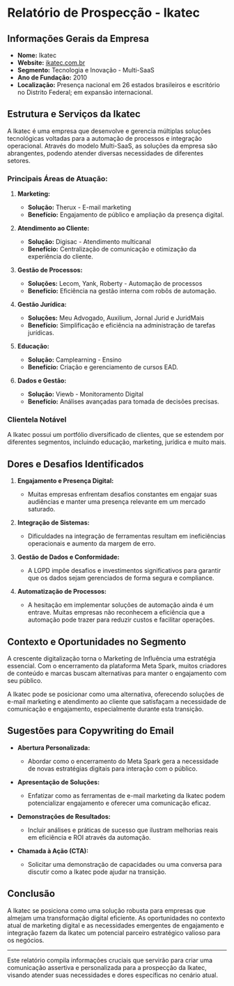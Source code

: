 # Relatório de Prospecção - Ikatec

## Informações Gerais da Empresa
- **Nome:** Ikatec
- **Website:** [ikatec.com.br](https://ikatec.com.br)
- **Segmento:** Tecnologia e Inovação - Multi-SaaS
- **Ano de Fundação:** 2010
- **Localização:** Presença nacional em 26 estados brasileiros e escritório no Distrito Federal; em expansão internacional.

## Estrutura e Serviços da Ikatec
A Ikatec é uma empresa que desenvolve e gerencia múltiplas soluções tecnológicas voltadas para a automação de processos e integração operacional. Através do modelo Multi-SaaS, as soluções da empresa são abrangentes, podendo atender diversas necessidades de diferentes setores.

### Principais Áreas de Atuação:
1. **Marketing:**
   - **Solução:** Therux - E-mail marketing
   - **Benefício:** Engajamento de público e ampliação da presença digital.
  
2. **Atendimento ao Cliente:**
   - **Solução:** Digisac - Atendimento multicanal
   - **Benefício:** Centralização de comunicação e otimização da experiência do cliente.
  
3. **Gestão de Processos:**
   - **Soluções:** Lecom, Yank, Roberty - Automação de processos
   - **Benefício:** Eficiência na gestão interna com robôs de automação.
  
4. **Gestão Jurídica:**
   - **Soluções:** Meu Advogado, Auxilium, Jornal Jurid e JuridMais
   - **Benefício:** Simplificação e eficiência na administração de tarefas jurídicas.
  
5. **Educação:**
   - **Solução:** Camplearning - Ensino
   - **Benefício:** Criação e gerenciamento de cursos EAD.
  
6. **Dados e Gestão:**
   - **Solução:** Viewb - Monitoramento Digital
   - **Benefício:** Análises avançadas para tomada de decisões precisas.

### Clientela Notável
A Ikatec possui um portfólio diversificado de clientes, que se estendem por diferentes segmentos, incluindo educação, marketing, jurídica e muito mais.

## Dores e Desafios Identificados
1. **Engajamento e Presença Digital:**
   - Muitas empresas enfrentam desafios constantes em engajar suas audiências e manter uma presença relevante em um mercado saturado.
  
2. **Integração de Sistemas:**
   - Dificuldades na integração de ferramentas resultam em ineficiências operacionais e aumento da margem de erro.
  
3. **Gestão de Dados e Conformidade:**
   - A LGPD impõe desafios e investimentos significativos para garantir que os dados sejam gerenciados de forma segura e compliance.
  
4. **Automatização de Processos:**
   - A hesitação em implementar soluções de automação ainda é um entrave. Muitas empresas não reconhecem a eficiência que a automação pode trazer para reduzir custos e facilitar operações.

## Contexto e Oportunidades no Segmento
A crescente digitalização torna o Marketing de Influência uma estratégia essencial. Com o encerramento da plataforma Meta Spark, muitos criadores de conteúdo e marcas buscam alternativas para manter o engajamento com seu público. 

A Ikatec pode se posicionar como uma alternativa, oferecendo soluções de e-mail marketing e atendimento ao cliente que satisfaçam a necessidade de comunicação e engajamento, especialmente durante esta transição.

## Sugestões para Copywriting do Email
- **Abertura Personalizada:**
  - Abordar como o encerramento do Meta Spark gera a necessidade de novas estratégias digitais para interação com o público.
  
- **Apresentação de Soluções:**
  - Enfatizar como as ferramentas de e-mail marketing da Ikatec podem potencializar engajamento e oferecer uma comunicação eficaz.

- **Demonstrações de Resultados:**
  - Incluir análises e práticas de sucesso que ilustram melhorias reais em eficiência e ROI através da automação.

- **Chamada à Ação (CTA):**
  - Solicitar uma demonstração de capacidades ou uma conversa para discutir como a Ikatec pode ajudar na transição.

## Conclusão
A Ikatec se posiciona como uma solução robusta para empresas que almejam uma transformação digital eficiente. As oportunidades no contexto atual de marketing digital e as necessidades emergentes de engajamento e integração fazem da Ikatec um potencial parceiro estratégico valioso para os negócios.

---

Este relatório compila informações cruciais que servirão para criar uma comunicação assertiva e personalizada para a prospecção da Ikatec, visando atender suas necessidades e dores específicas no cenário atual.